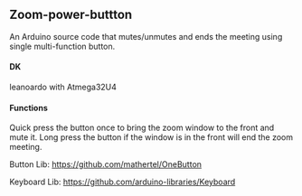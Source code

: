 ## Zoom-power-buttton
An Arduino source code that mutes/unmutes and ends the meeting using single multi-function button.

#### DK
leanoardo with Atmega32U4

#### Functions
Quick press the button once to bring the zoom window to the front and mute it.
Long press the button if the window is in the front will end the zoom meeting.

Button Lib:
https://github.com/mathertel/OneButton

Keyboard Lib:
https://github.com/arduino-libraries/Keyboard
